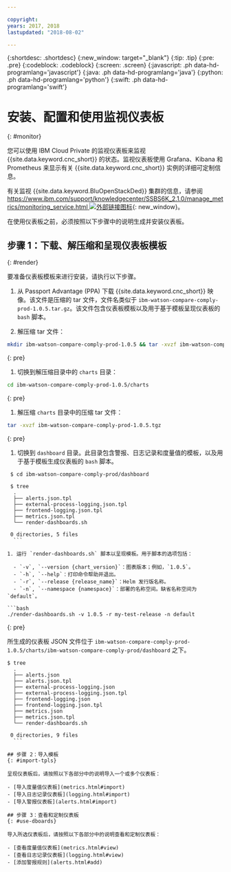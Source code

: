 ```yaml
---

copyright:
years: 2017, 2018
lastupdated: "2018-08-02"

---
```


{:shortdesc: .shortdesc}
{:new_window: target="_blank"}
{:tip: .tip}
{:pre: .pre}
{:codeblock: .codeblock}
{:screen: .screen}
{:javascript: .ph data-hd-programlang='javascript'}
{:java: .ph data-hd-programlang='java'}
{:python: .ph data-hd-programlang='python'}
{:swift: .ph data-hd-programlang='swift'}

# 安装、配置和使用监视仪表板
{: #monitor}

您可以使用 IBM Cloud Private 的监视仪表板来监视 {{site.data.keyword.cnc_short}} 的状态。监视仪表板使用 Grafana、Kibana 和 Prometheus 来显示有关 {{site.data.keyword.cnc_short}} 实例的详细可定制信息。

有关监视 {{site.data.keyword.BluOpenStackDed}} 集群的信息，请参阅 [https://www.ibm.com/support/knowledgecenter/SSBS6K_2.1.0/manage_metrics/monitoring_service.html ![外部链接图标](../../icons/launch-glyph.svg "外部链接图标")](https://www.ibm.com/support/knowledgecenter/SSBS6K_2.1.0/manage_metrics/monitoring_service.html){: new_window}。

在使用仪表板之前，必须按照以下步骤中的说明生成并安装仪表板。

## 步骤 1：下载、解压缩和呈现仪表板模板
{: #render}

要准备仪表板模板来进行安装，请执行以下步骤。

1. 从 Passport Advantage (PPA) 下载 {{site.data.keyword.cnc_short}} 映像。该文件是压缩的 tar 文件，文件名类似于 `ibm-watson-compare-comply-prod-1.0.5.tar.gz`。该文件包含仪表板模板以及用于基于模板呈现仪表板的 `bash` 脚本。

1. 解压缩 tar 文件：
  ```bash
  mkdir ibm-watson-compare-comply-prod-1.0.5 && tar -xvzf ibm-watson-compare-comply-prod-1.0.5.tar.gz -C ibm-watson-compare-comply-prod-1.0.5
  ``` 
  {: pre}

1. 切换到解压缩目录中的 `charts` 目录：
  ```bash
  cd ibm-watson-compare-comply-prod-1.0.5/charts
  ```
  {: pre}

1. 解压缩 `charts` 目录中的压缩 tar 文件：
  ```bash
  tar -xvzf ibm-watson-compare-comply-prod-1.0.5.tgz
  ```
  {: pre}

1. 切换到 `dashboard` 目录。此目录包含警报、日志记录和度量值的模板，以及用于基于模板生成仪表板的 `bash` 脚本。
  ```
   $ cd ibm-watson-compare-comply-prod/dashboard

   $ tree
    .
    ├── alerts.json.tpl
    ├── external-process-logging.json.tpl
    ├── frontend-logging.json.tpl
    ├── metrics.json.tpl
    └── render-dashboards.sh

   0 directories, 5 files
    ```

1. 运行 `render-dashboards.sh` 脚本以呈现模板。用于脚本的选项包括：
  
    - `-v`, `--version {chart_version}`：图表版本；例如，`1.0.5`。
    - `-h`, `--help`：打印命令帮助并退出。
    - `-r`, `--release {release_name}`：Helm 发行版名称。
    - `-n`, `--namespace {namespace}`：部署的名称空间。缺省名称空间为 `default`。

  ```bash
  ./render-dashboards.sh -v 1.0.5 -r my-test-release -n default
  ```
  {: pre}

所生成的仪表板 JSON 文件位于 `ibm-watson-compare-comply-prod-1.0.5/charts/ibm-watson-compare-comply-prod/dashboard` 之下。

  ```
$ tree
    .
    ├── alerts.json
    ├── alerts.json.tpl
    ├── external-process-logging.json
    ├── external-process-logging.json.tpl
    ├── frontend-logging.json
    ├── frontend-logging.json.tpl
    ├── metrics.json
    ├── metrics.json.tpl
    └── render-dashboards.sh

   0 directories, 9 files
    ```

## 步骤 2：导入模板
{: #import-tpls}

呈现仪表板后，请按照以下各部分中的说明导入一个或多个仪表板：

  - [导入度量值仪表板](metrics.html#import)
  - [导入日志记录仪表板](logging.html#import)
  - [导入警报仪表板](alerts.html#import)

## 步骤 3：查看和定制仪表板
{: #use-dboards}

导入所选仪表板后，请按照以下各部分中的说明查看和定制仪表板：

  - [查看度量值仪表板](metrics.html#view)
  - [查看日志记录仪表板](logging.html#view)
  - [添加警报规则](alerts.html#add)
